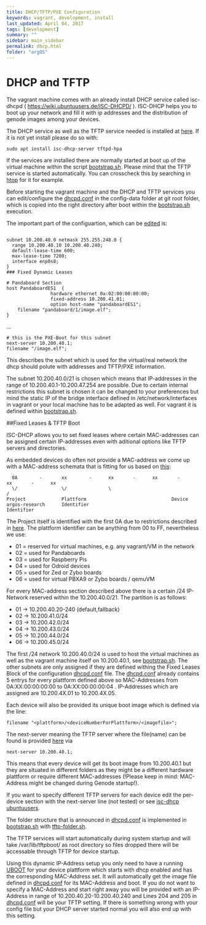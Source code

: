 ```yaml
---
title: DHCP/TFTP/PXE Configuration
keywords: vagrant, development, install
last_updated: April 04, 2017
tags: [development]
summary: ""
sidebar: main_sidebar
permalink: dhcp.html
folder: "argOS"
---
```



# DHCP and TFTP

The vagrant machine comes with an already install DHCP service called isc-dhcpd ( https://wiki.ubuntuusers.de/ISC-DHCPD/ ).
ISC-DHCP helps you to boot up your network and fill it with ip addresses and the distribution of genode images among your devices.

The DHCP service as well as the TFTP service needed is installed at [here](install.html#operating-system-on-local-machine).
If it is not yet install please do so with:
```
sudo apt install isc-dhcp-server tftpd-hpa
```


If the services are installed there are normally started at boot up of the virtual machine within the script [bootstrap.sh](https://github.com/argos-research/operating-system/blob/d700f0251ab2f1102272c821bb0d67f56ecd09ed/bootstrap.sh).
Please mind that the TFTP service is started automatically. You can crosscheck this by searching in [htop](http://hisham.hm/htop/) for it for example.

Before starting the vagrant machine and the DHCP and TFTP services you can edit/configure the [dhcpd.conf](https://github.com/argos-research/operating-system/blob/d700f0251ab2f1102272c821bb0d67f56ecd09ed/config-data/dhcpd.conf) in the config-data folder at git root folder, which is copied into the right directory after boot within the [bootstrap.sh](https://github.com/argos-research/operating-system/blob/d700f0251ab2f1102272c821bb0d67f56ecd09ed/bootstrap.sh) execution.

The important part of the configuartion, which can be [edited](https://github.com/argos-research/operating-system/blob/d700f0251ab2f1102272c821bb0d67f56ecd09ed/config-data/dhcpd.conf#L32-L206) is:

```

subnet 10.200.40.0 netmask 255.255.248.0 {
  range 10.200.40.10 10.200.40.240;
  default-lease-time 600;
  max-lease-time 7200;
  interface enp0s8;
}
### Fixed Dynamic Leases

# Pandaboard Section
host PandaboardES1  {
                hardware ethernet 0a:02:00:00:00:00;
                fixed-address 10.200.41.01;
                option host-name "pandaboardES1";
    filename "pandaboard/1/image.elf";
}
```
...
```
# this is the PXE-Boot for this subnet
next-server 10.200.40.1;
filename "/image.elf";
```


This describes the subnet which is used for the virtual/real network the dhcp should polute with addresses and TFTP/PXE information.

The subnet 10.200.40.0/21 is chosen which means that IP-addresses in the range of 10.200.40.1-10.200.47.254 are possible.
Due to certain internal restrictions this subnet is chosen it can be changed to your preferences but mind the static IP of the bridge interface defined in /etc/network/interfaces in vagrant or your local machine has to be adapted as well. For vagrant it is defined within [bootstrap.sh](https://github.com/argos-research/operating-system/blob/d700f0251ab2f1102272c821bb0d67f56ecd09ed/bootstrap.sh#L15).

##Fixed Leases & TFTP Boot

ISC-DHCP allows you to set fixed leases where certain MAC-addresses can be assigned certain IP-addresses even with aditional options like TFTP servers and directories.

As embedded devices do often not provide a MAC-address we come up with a MAC-address schemata that is fitting for us based on [this](https://serverfault.com/questions/40712/what-range-of-mac-addresses-can-i-safely-use-for-my-virtual-machines):

```
  0A        -       xx        -      xx       -      xx       -      xx       -      xx
  \/                \/               \                                                 /
Project             Plattform                               Device
argos-research      Identifier                               Identifier

```
The Project itself is identified with the first 0A due to restrictions described in [here](https://serverfault.com/questions/40712/what-range-of-mac-addresses-can-i-safely-use-for-my-virtual-machines). 
The plattform identifier can be anything from 00 to FF, nevertheless we use:
-  01 = reserved for virtual machines, e.g. any vagrant/VM in the network
-  02 = used for Pandaboards
-  03 = used for Raspberry Pis
-  04 = used for Odroid devices
-  05 = used for Zed or Zybo boards
-  06 = used for virtual PBXA9 or Zybo boards / qemuVM

For every MAC-address section described above there is a certain /24 IP-Network reserved within the 10.200.40.0/21.
The partition is as follows:
-  01 -> 10.200.40.20-240 (default,fallback)
-  02 -> 10.200.41.0/24
-  03 -> 10.200.42.0/24
-  04 -> 10.200.43.0/24
-  05 -> 10.200.44.0/24
-  06 -> 10.200.45.0/24

The first /24 network 10.200.40.0/24 is used to host the virtual machines as well as the vagrant machine itself on 10.200.40.1, see [bootstrap.sh](https://github.com/argos-research/operating-system/blob/d700f0251ab2f1102272c821bb0d67f56ecd09ed/bootstrap.sh#L15).
The other subnets are only assigned if they are defined withing the Fixed Leases Block of the configuration [dhcpd.conf](https://github.com/argos-research/operating-system/blob/d700f0251ab2f1102272c821bb0d67f56ecd09ed/config-data/dhcpd.conf) file.
The [dhcpd.conf](https://github.com/argos-research/operating-system/blob/d700f0251ab2f1102272c821bb0d67f56ecd09ed/config-data/dhcpd.conf) already contains 5 entrys for every plattform defined above so MAC-Addresses from 0A:XX:00:00:00:00 to 0A:XX:00:00:00:04 . IP-Addresses which are assigned are 10.200.4X.01 to 10.200.4X.05.

Each device will also be provided its unique boot image which is defined via the line:

``` filename "<plattform>/<deviceNumberForPlattform>/<imagefile>"; ```

The next-server meaning the TFTP server where the file(name) can be found is provided [here](https://github.com/argos-research/operating-system/blob/d700f0251ab2f1102272c821bb0d67f56ecd09ed/config-data/dhcpd.conf#L204) via

``` next-server 10.200.40.1; ```


This means that every device will get its boot image from 10.200.40.1 but they are situated in different folders as they might be a different hardware plattform or require different MAC-addresses (!Please keep in mind: MAC-Address might be changed during Genode startup!).

If you want to specify different TFTP servers for each device edit the per-device section with the next-server line (not tested) or see [isc-dhcp ubuntuusers](https://wiki.ubuntuusers.de/ISC-DHCPD/).


The folder structure that is announced in [dhcpd.conf](https://github.com/argos-research/operating-system/blob/d700f0251ab2f1102272c821bb0d67f56ecd09ed/config-data/dhcpd.conf)  is implemented in [bootstrap.sh](https://github.com/argos-research/operating-system/blob/d700f0251ab2f1102272c821bb0d67f56ecd09ed/bootstrap.sh#L19) with [tftp-folder.sh](https://github.com/argos-research/operating-system/blob/d700f0251ab2f1102272c821bb0d67f56ecd09ed/config-data/tftp-folder.sh).

The TFTP services will start automatically during system startup and will take /var/lib/tftpboot/ as root directory so files dropped there will be accessable through TFTP for device startup. 

Using this dynamic IP-Address setup you only need to have a running [UBOOT](platforms.html) for your device plattform which starts with dhcp enabled and has the corresponding MAC-Address set. It will automatically get the image file defined in [dhcpd.conf](https://github.com/argos-research/operating-system/blob/d700f0251ab2f1102272c821bb0d67f56ecd09ed/config-data/dhcpd.conf) for its MAC-Address and boot.
If you do not want to specify a MAC-Address and start right away you will be provided with an IP-Address in range of 10.200.40.20-10.200.40.240 and Lines 204 and 205 in [dhcpd.conf](https://github.com/argos-research/operating-system/blob/d700f0251ab2f1102272c821bb0d67f56ecd09ed/config-data/dhcpd.conf) will be your TFTP setting.
If there is something wrong with your config file but your DHCP server started normal you will also end up with this setting.








